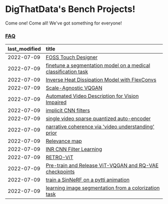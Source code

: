 # DigThatData's Bench Projects!

Come one! Come all! We've got something for everyone!

### [FAQ](https://github.com/dmarx/bench-warmers/blob/main/FAQ.md)

|last_modified|title|
|:---|:---|
|2022-07-09|[FOSS Touch Designer](FOSS_touch_designer.md)|
|2022-07-09|[finetune a segmentation model on a medical classification task](finetune_a_segmentation_model_on_a_medical_classification_task.md)|
|2022-07-09|[Inverse Heat Dissipation Model with FlexConvs](IHDM_with_FlexConvs.md)|
|2022-07-09|[Scale-Agnostic VQGAN](scale-agnostic_VQGAN.md)|
|2022-07-09|[Automated Video Description for Vision Impaired](automated-video-description.md)|
|2022-07-09|[implicit CNN filters](implicit-cnn-filters.md)|
|2022-07-09|[single video sparse quantized auto-encoder](single_video_sparse_quantized_auto-encoder.md)|
|2022-07-09|[narrative coherence via 'video understanding' prior](narrative_coherence_via_video_understanding_prior.md)|
|2022-07-09|[Relevance map](Relevance_map.md)|
|2022-07-09|[INR CNN Filter Learning](INR_CNN_filter_learning.md)|
|2022-07-09|[RETRO-ViT](RETRO-ViT.md)|
|2022-07-09|[Pre-train and Release ViT-VQGAN and RQ-VAE checkpoints](pretrained_vit-vqgan_checkpoints.md)|
|2022-07-09|[train a SinNeRF on a pytti animation](train_a_SinNeRF_on_a_pytti_animation.md)|
|2022-07-09|[learning image segmentation from a colorization task](learning_image_segmentation_from_a_colorization_task.md)|